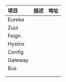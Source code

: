 | 项目 | 描述 | 地址 |
| :--- | :--- | :--- |
| Eureka |  |  |
| Zuul |  |  |
| Feign |  |  |
| Hystrix |  |  |
| Config |  |  |
| Gateway |  |  |
| Bus |  |  |
|  |  |  |
|  |  |  |



